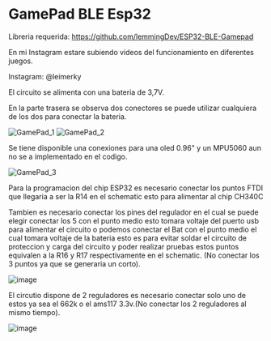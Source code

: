 # GamePad BLE Esp32
Libreria requerida: https://github.com/lemmingDev/ESP32-BLE-Gamepad

En mi Instagram estare subiendo videos del funcionamiento en diferentes juegos.

Instagram: @leimerky

El circuito se alimenta con una bateria de 3,7V.

En la parte trasera se observa dos conectores se puede utilizar cualquiera de los dos  para conectar la bateria.

![GamePad_1](https://user-images.githubusercontent.com/74838411/105619870-d563e900-5dc4-11eb-8aef-cdefa51a9c95.JPG)
![GamePad_2](https://user-images.githubusercontent.com/74838411/105619871-d5fc7f80-5dc4-11eb-99a9-a5abe26f2cb8.JPG)

Se tiene disponible una conexiones para una oled 0.96" y un MPU5060 aun no se a implementado en el codigo.

![GamePad_3](https://user-images.githubusercontent.com/74838411/105619872-d5fc7f80-5dc4-11eb-84b3-0be17c75289b.JPG)

Para la programacion del chip ESP32 es necesario conectar los puntos FTDI que llegaria a ser la R14 en el schematic
esto para alimentar al chip CH340C

Tambien es necesario conectar los pines del regulador en el cual se puede elegir conectar los 5 con el punto medio esto tomara voltaje del puerto usb para alimentar
el circuito o podemos conectar el Bat con el punto medio el cual tomara voltaje de la bateria esto es para evitar soldar el circuito de proteccion y 
carga del circuito y poder realizar pruebas estos puntos equivalen a la R16 y R17 respectivamente en el schematic. (No conectar los 3 puntos ya que se generaria un corto).

![image](https://user-images.githubusercontent.com/74838411/105619867-cbda8100-5dc4-11eb-89b4-bfb1f3ad9f48.png)

El circutio dispone de 2 reguladores es necesario conectar solo uno de estos ya sea el 662k o el ams117 3.3v.(No conectar los 2 reguladores al mismo tiempo).

![image](https://user-images.githubusercontent.com/74838411/105620053-e281d780-5dc6-11eb-9fef-04b8470b3f4e.png)

